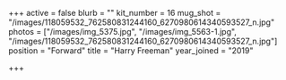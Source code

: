 +++
active = false
blurb = ""
kit_number = 16
mug_shot = "/images/118059532_762580831244160_6270980614340593527_n.jpg"
photos = ["/images/img_5375.jpg", "/images/img_5563-1.jpg", "/images/118059532_762580831244160_6270980614340593527_n.jpg"]
position = "Forward"
title = "Harry Freeman"
year_joined = "2019"

+++
